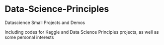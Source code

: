 # Data-Science-Principles
Datascience Small Projects and Demos

Including codes for Kaggle and Data Science Principles projects, as well as some personal interests
